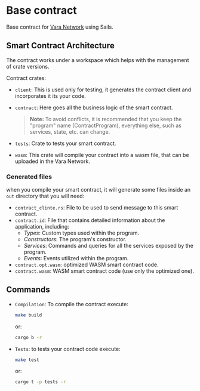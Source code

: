 # Base contract

Base contract for [Vara Network](https://vara.network/) using Sails.

## Smart Contract Architecture

The contract works under a workspace which helps with the management of crate versions.

Contract crates:

- `client`: This is used only for testing, it generates the contract client and incorporates it its your code.
- `contract`: Here goes all the business logic of the smart contract.

    > **Note:**
    > To avoid conflicts, it is recommended that you keep the "program" name (ContractProgram), everything else, such as services, state, etc. can change.

- `tests`: Crate to tests your smart contract.
- `wasm`: This crate will compile your contract into a wasm file, that can be uploaded in the Vara Network.

### Generated files

when you compile your smart contract, it will generate some files inside an `out` directory that you will need:

- `contract_clinte.rs`: File to be used to send message to this smart contract.
- `contract.id`: File that contains detailed information about the application, including:
    + *Types*: Custom types used within the program.
    + *Constructors*: The program's constructor.
    + *Services*: Commands and queries for all the services exposed by the program.
    + *Events*: Events utilized within the program.
- `contract.opt.wasm`: optimized WASM smart contract code.
- `contract.wasm`: WASM smart contract code (use only the optimized one).

## Commands

- `Compilation`: To compile the contract execute:

    ```sh
    make build
    ```
  or:
    ```sh
    cargo b -r
    ```

- `Tests`: to tests your contract code execute:

    ```sh
    make test
    ```
    or:
    ```sh
    cargo t -p tests -r
    ```
